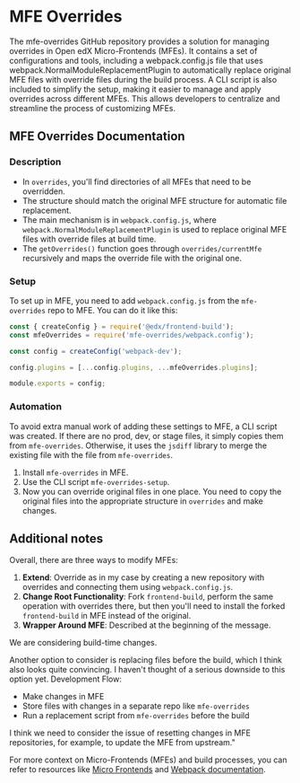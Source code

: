 # MFE Overrides

The mfe-overrides GitHub repository provides a solution for managing overrides in Open edX Micro-Frontends (MFEs). It contains a set of configurations and tools,
including a webpack.config.js file that uses webpack.NormalModuleReplacementPlugin to automatically replace original MFE files with override files during the build process.
A CLI script is also included to simplify the setup, making it easier to manage and apply overrides across different MFEs. This allows developers to centralize and streamline the process of customizing MFEs.

## MFE Overrides Documentation

### Description
- In `overrides`, you'll find directories of all MFEs that need to be overridden.
- The structure should match the original MFE structure for automatic file replacement.
- The main mechanism is in `webpack.config.js`, where `webpack.NormalModuleReplacementPlugin` is used to replace original MFE files with override files at build time.
- The `getOverrides()` function goes through `overrides/currentMfe` recursively and maps the override file with the original one.

### Setup
To set up in MFE, you need to add `webpack.config.js` from the `mfe-overrides` repo to MFE. You can do it like this:

```javascript
const { createConfig } = require('@edx/frontend-build');
const mfeOverrides = require('mfe-overrides/webpack.config');

const config = createConfig('webpack-dev');

config.plugins = [...config.plugins, ...mfeOverrides.plugins];

module.exports = config;
```

### Automation
To avoid extra manual work of adding these settings to MFE, a CLI script was created. If there are no prod, dev, or stage files, it simply copies them from `mfe-overrides`. Otherwise, it uses the `jsdiff` library to merge the existing file with the file from `mfe-overrides`.
1. Install `mfe-overrides` in MFE.
2. Use the CLI script `mfe-overrides-setup`.
3. Now you can override original files in one place. You need to copy the original files into the appropriate structure in `overrides` and make changes.


## Additional notes

Overall, there are three ways to modify MFEs:
1. **Extend**: Override as in my case by creating a new repository with overrides and connecting them using `webpack.config.js`.
2. **Change Root Functionality**: Fork `frontend-build`, perform the same operation with overrides there, but then you'll need to install the forked `frontend-build` in MFE instead of the original.
3. **Wrapper Around MFE**: Described at the beginning of the message.

We are considering build-time changes.

Another option to consider is replacing files before the build, which I think also looks quite convincing. I haven't thought of a serious downside to this option yet.
Development Flow:
- Make changes in MFE
- Store files with changes in a separate repo like `mfe-overrides`
- Run a replacement script from `mfe-overrides` before the build

I think we need to consider the issue of resetting changes in MFE repositories, for example, to update the MFE from upstream."

For more context on Micro-Frontends (MFEs) and build processes, you can refer to resources like [Micro Frontends](https://micro-frontends.org/) and [Webpack documentation](https://webpack.js.org/).
